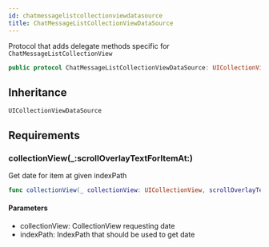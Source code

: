 ```yaml
---
id: chatmessagelistcollectionviewdatasource 
title: ChatMessageListCollectionViewDataSource
--- 
```


Protocol that adds delegate methods specific for `ChatMessageListCollectionView`

``` swift
public protocol ChatMessageListCollectionViewDataSource: UICollectionViewDataSource 
```

## Inheritance

`UICollectionViewDataSource`

## Requirements

### collectionView(\_:​scrollOverlayTextForItemAt:​)

Get date for item at given indexPath

``` swift
func collectionView(_ collectionView: UICollectionView, scrollOverlayTextForItemAt indexPath: IndexPath) -> String?
```

#### Parameters

  - collectionView: CollectionView requesting date
  - indexPath: IndexPath that should be used to get date
